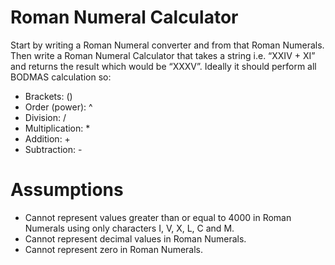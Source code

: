 # Roman Numeral Calculator

Start by writing a Roman Numeral converter and from that Roman Numerals. Then write a Roman Numeral Calculator that takes a string i.e. “XXIV + XI” and returns the result which would be “XXXV”. Ideally it should perform all BODMAS calculation so:

- Brackets: ()
- Order (power): ^
- Division: /
- Multiplication: *
- Addition: +
- Subtraction: -

# Assumptions

- Cannot represent values greater than or equal to 4000 in Roman Numerals using only characters I, V, X, L, C and M.
- Cannot represent decimal values in Roman Numerals.
- Cannot represent zero in Roman Numerals.
